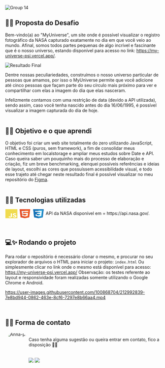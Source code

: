 ![Group 14](https://user-images.githubusercontent.com/100868704/212987606-e1234595-2eba-4fe2-beb1-161b721f7047.png)

## 🚀✨ Proposta do Desafio
Bem-vindo(a) ao "MyUniverse", um site onde é possível visualizar o registro fotográfico da NASA capturado exatamente no dia em que você veio ao mundo. Afinal, somos todos partes pequenas de algo incrível e fascinante que é o nosso universo, estando disponível para acesso no link: <https://my-universe-psi.vercel.app/>.

![Resultado Final](https://user-images.githubusercontent.com/100868704/212997045-34c2376c-2eda-46c0-97ce-437ffa5cdf0c.png)

Dentre nossas peculiariedades, construímos o nosso universo particular de pessoas que amamos, por isso o MyUniverse permite que você adicione até cinco pessoas que façam parte do seu círculo mais próximo para ver e compartilhar com elas a imagem do dia que elas nasceram.

Infelizmente contamos com uma restrição de data (devido a API utilizada), sendo assim, caso você tenha nascido antes do dia 16/06/1995, é possível visualizar a imagem capturada do dia de hoje.<br><br>

## 🧠✨ Objetivo e o que aprendi
O objetivo foi criar um web site totalmente do zero utilizando JavaScript, HTML e CSS (puros, sem framework), a fim de consolidar meus conhecimento em localstorage e ampliar meus estudos sobre Date e API.
Caso queira saber um pouquinho mais do processo de elaboração e criação, fiz um breve benchmarking, elenquei possíveis referências e ideias de layout, escolhi as cores que possuíssem acessibilidade visual, e todo esse trajeto até chegar neste resultado final é possível visualizar no meu repositório do [Figma](https://www.figma.com/file/LWA2bckzoe8VsX0Hg2BfKJ/MyUniverse?node-id=0%3A1&t=VA2wpFNg91CJX7aF-1).<br><br>

## 🔧✨ Tecnologias utilizadas
<div style="display: inline_block">
  <img align="center" alt="Anna-Js" height="30" width="40" src="https://raw.githubusercontent.com/devicons/devicon/master/icons/javascript/javascript-plain.svg">
  <img align="center" alt="Anna-HTML" height="30" width="40" src="https://raw.githubusercontent.com/devicons/devicon/master/icons/html5/html5-original.svg">
  <img align="center" alt="Anna-CSS" height="30" width="40" src="https://raw.githubusercontent.com/devicons/devicon/master/icons/css3/css3-original.svg">
  API da NASA disponível em = https://api.nasa.gov/.
</div><br><br>

## 💻✨ Rodando o projeto
Para rodar o repositório é necessário clonar o mesmo, e procurar no seu explorador de arquivos o HTML para iniciar o projeto: `index.html`
Ou simplesmente clicar no link onde o mesmo está disponível para acesso: <https://my-universe-psi.vercel.app/>
Observação: os testes referente ao layout e responsividade foram realizadas somente utilizando o Google Chrome e Android.<br>

https://user-images.githubusercontent.com/100868704/212992839-7e8bd944-0862-463e-8cf6-7297e8b66aa4.mp4

<br>

## 🌺✨ Forma de contato
<div style="display: inline_block">
  <img align="left" alt="Anna-pic" height="150" style="border-radius:50px;" src="https://cdn.picrew.me/shareImg/org/202301/707090_N2E3YlxN.png"><br>
  Caso tenha alguma sugestão ou queira entrar em contato, fico a disposição 🥰💖
</div><br><br>
<div>
  <a href = "mailto:luizafistarol@gmail.com"><img src="https://img.shields.io/badge/Gmail-D14836?style=for-the-badge&logo=gmail&logoColor=white" target="_blank"></a>
  <a href="https://www.linkedin.com/in/anna-luiza-camargo-fistarol/" target="_blank"><img src="https://img.shields.io/badge/-LinkedIn-%230077B5?style=for-the-badge&logo=linkedin&logoColor=white" target="_blank"></a> 
</div>
